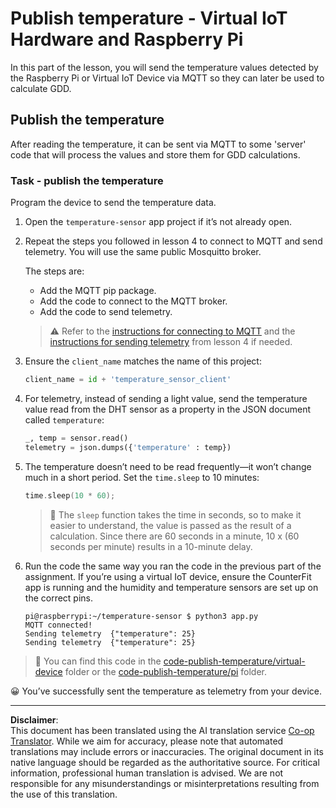 <!--
CO_OP_TRANSLATOR_METADATA:
{
  "original_hash": "4efc74299e19f5d08f2f3f34451a11ba",
  "translation_date": "2025-08-28T20:39:20+00:00",
  "source_file": "2-farm/lessons/1-predict-plant-growth/single-board-computer-temp-publish.md",
  "language_code": "en"
}
-->
# Publish temperature - Virtual IoT Hardware and Raspberry Pi

In this part of the lesson, you will send the temperature values detected by the Raspberry Pi or Virtual IoT Device via MQTT so they can later be used to calculate GDD.

## Publish the temperature

After reading the temperature, it can be sent via MQTT to some 'server' code that will process the values and store them for GDD calculations.

### Task - publish the temperature

Program the device to send the temperature data.

1. Open the `temperature-sensor` app project if it’s not already open.

1. Repeat the steps you followed in lesson 4 to connect to MQTT and send telemetry. You will use the same public Mosquitto broker.

    The steps are:

    - Add the MQTT pip package.
    - Add the code to connect to the MQTT broker.
    - Add the code to send telemetry.

    > ⚠️ Refer to the [instructions for connecting to MQTT](../../../1-getting-started/lessons/4-connect-internet/single-board-computer-mqtt.md) and the [instructions for sending telemetry](../../../1-getting-started/lessons/4-connect-internet/single-board-computer-telemetry.md) from lesson 4 if needed.

1. Ensure the `client_name` matches the name of this project:

    ```python
    client_name = id + 'temperature_sensor_client'
    ```

1. For telemetry, instead of sending a light value, send the temperature value read from the DHT sensor as a property in the JSON document called `temperature`:

    ```python
    _, temp = sensor.read()
    telemetry = json.dumps({'temperature' : temp})
    ```

1. The temperature doesn’t need to be read frequently—it won’t change much in a short period. Set the `time.sleep` to 10 minutes:

    ```cpp
    time.sleep(10 * 60);
    ```

    > 💁 The `sleep` function takes the time in seconds, so to make it easier to understand, the value is passed as the result of a calculation. Since there are 60 seconds in a minute, 10 x (60 seconds per minute) results in a 10-minute delay.

1. Run the code the same way you ran the code in the previous part of the assignment. If you’re using a virtual IoT device, ensure the CounterFit app is running and the humidity and temperature sensors are set up on the correct pins.

    ```output
    pi@raspberrypi:~/temperature-sensor $ python3 app.py
    MQTT connected!
    Sending telemetry  {"temperature": 25}
    Sending telemetry  {"temperature": 25}
    ```

> 💁 You can find this code in the [code-publish-temperature/virtual-device](../../../../../2-farm/lessons/1-predict-plant-growth/code-publish-temperature/virtual-device) folder or the [code-publish-temperature/pi](../../../../../2-farm/lessons/1-predict-plant-growth/code-publish-temperature/pi) folder.

😀 You’ve successfully sent the temperature as telemetry from your device.

---

**Disclaimer**:  
This document has been translated using the AI translation service [Co-op Translator](https://github.com/Azure/co-op-translator). While we aim for accuracy, please note that automated translations may include errors or inaccuracies. The original document in its native language should be regarded as the authoritative source. For critical information, professional human translation is advised. We are not responsible for any misunderstandings or misinterpretations resulting from the use of this translation.